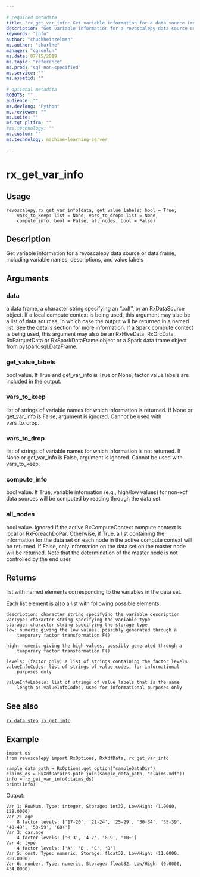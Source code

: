 ```yaml
--- 
 
# required metadata 
title: "rx_get_var_info: Get variable information for a data source (revoscalepy)" 
description: "Get variable information for a revoscalepy data source or data frame, including variable names, descriptions, and value labels" 
keywords: "info" 
author: "chuckheinzelman"
ms.author: "charlhe" 
manager: "cgronlun" 
ms.date: 07/15/2019
ms.topic: "reference" 
ms.prod: "sql-non-specified"
ms.service: "" 
ms.assetid: "" 
 
# optional metadata 
ROBOTS: "" 
audience: "" 
ms.devlang: "Python" 
ms.reviewer: "" 
ms.suite: "" 
ms.tgt_pltfrm: "" 
#ms.technology: "" 
ms.custom: "" 
ms.technology: machine-learning-server
 
---
```


# rx_get_var_info


 


## Usage



```
revoscalepy.rx_get_var_info(data, get_value_labels: bool = True,
    vars_to_keep: list = None, vars_to_drop: list = None,
    compute_info: bool = False, all_nodes: bool = False)
```





## Description

Get variable information for a revoscalepy data source or data frame,
including variable names, descriptions, and value labels


## Arguments


### data

a data frame, a character string specifying an “.xdf”, or an
RxDataSource object. If a local compute context is being used, this
argument may also be a list of data sources, in which case the output will
be returned in a named list. See the details section for more information.
If a Spark compute context is being used, this argument may also be an RxHiveData,
RxOrcData, RxParquetData or RxSparkDataFrame object or a Spark data frame object from pyspark.sql.DataFrame.


### get_value_labels

bool value. If True and get_var_info is True or
None, factor value labels are included in the output.


### vars_to_keep

list of strings of variable names for which
information is returned. If None or get_var_info is False, argument is
ignored. Cannot be used with vars_to_drop.


### vars_to_drop

list of strings of variable names for which
information is not returned. If None or get_var_info is False, argument is
ignored. Cannot be used with vars_to_keep.


### compute_info

bool value. If True, variable information (e.g., high/low values)
for non-xdf data sources will be computed by reading through the data set.


### all_nodes

bool value. Ignored if the active RxComputeContext
compute context is local or RxForeachDoPar. Otherwise, if True, a list
containing the information for the data set on each node in the active
compute context will be returned. If False, only information on the data
set on the master node will be returned. Note that the determination of the
master node is not controlled by the end user.


## Returns

list with named elements corresponding to the variables in the data set.

Each list element is also a list with following possible elements:

```
description: character string specifying the variable description
varType: character string specifying the variable type
storage: character string specifying the storage type
low: numeric giving the low values, possibly generated through a
    temporary factor transformation F()

high: numeric giving the high values, possibly generated through a
    temporary factor transformation F()

levels: (factor only) a list of strings containing the factor levels
valueInfoCodes: list of strings of value codes, for informational
    purposes only

valueInfoLabels: list of strings of value labels that is the same
    length as valueInfoCodes, used for informational purposes only
```


## See also

[`rx_data_step`](rx-data-step.md),
[`rx_get_info`](rx-get-info.md).


## Example



```
import os
from revoscalepy import RxOptions, RxXdfData, rx_get_var_info

sample_data_path = RxOptions.get_option("sampleDataDir")
claims_ds = RxXdfData(os.path.join(sample_data_path, "claims.xdf"))
info = rx_get_var_info(claims_ds)
print(info)
```


Output:



```
Var 1: RowNum, Type: integer, Storage: int32, Low/High: (1.0000, 128.0000)
Var 2: age
	8 factor levels: ['17-20', '21-24', '25-29', '30-34', '35-39', '40-49', '50-59', '60+']
Var 3: car.age
	4 factor levels: ['0-3', '4-7', '8-9', '10+']
Var 4: type
	4 factor levels: ['A', 'B', 'C', 'D']
Var 5: cost, Type: numeric, Storage: float32, Low/High: (11.0000, 850.0000)
Var 6: number, Type: numeric, Storage: float32, Low/High: (0.0000, 434.0000)
```

